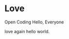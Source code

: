 # Love
Open Coding
Hello, Everyone
<html>
  <head>
    love again
  </head>
  <body>
    hello world.
  </body>
 </html>
